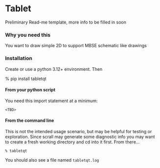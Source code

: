 # Tablet

Preliminary Read-me template, more info to be filled in soon

### Why you need this

You want to draw simple 2D to support MBSE schematic like drawings

### Installation

Create or use a python 3.12+ environment. Then

% pip install tabletqt

#### From your python script

You need this import statement at a minimum:

    <TBD>

#### From the command line

This is not the intended usage scenario, but may be helpful for testing or exploration. Since scrall may generate
some diagnostic info you may want to create a fresh working directory and cd into it first. From there...

    % tabletqt

You should also see a file named `tabletqt.log`